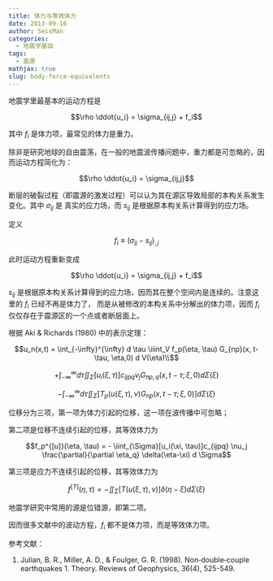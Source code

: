 ```yaml
---
title: 体力与等效体力
date: 2013-09-16
author: SeisMan
categories:
  - 地震学基础
tags:
  - 震源
mathjax: true
slug: body-force-equivalents
---
```


地震学里最基本的运动方程是

$$\rho \ddot{u_i} = \sigma_{ij,j} + f_i$$

其中 $f_i$ 是体力项，最常见的体力是重力。

除非是研究地球的自由震荡，在一般的地震波传播问题中，重力都是可忽略的，因而运动方程简化为：

$$\rho \ddot{u_i} = \sigma_{ij,j}$$

<!--more-->

断层的破裂过程（即震源的激发过程）可以认为其在源区导致局部的本构关系发生变化。其中 $\sigma_{ij}$ 是
真实的应力场，而 $s_{ij}$ 是根据原本构关系计算得到的应力场。

定义

$$f_i \equiv (\sigma_{ij}-s_{ij})_{,j}$$

此时运动方程重新变成

$$\rho \ddot{u_i} = \sigma_{ij,j} + f_i$$

$s_{ij}$ 是根据原本构关系计算得到的应力场，因而其在整个空间内是连续的。注意这里的 $f_i$ 已经不再是体力了，
而是从被修改的本构关系中分解出的体力项，因而 $f_i$ 仅仅存在于震源区的一个点或者断层面上。

根据 Aki & Richards (1980) 中的表示定理：

$$u_n(x,t) = \int_{-\infty}^{\infty} d \tau \iiint_V f_p(\eta, \tau) G_{np}(x, t-\tau, \eta,0) d V(\eta)\\$$

$$+ \int_{-\infty}^{\infty} d \tau \iint_{\Sigma} \left[u_i(\xi, \tau) \right] c_{ijpq} \nu_j G_{np,q}(x, t-\tau; \xi,0) d \Sigma(\xi)$$

$$- \int_{-\infty}^{\infty} d \tau \iint_{\Sigma} \left[T_p(u(\xi, \tau), \nu) G_{np}(x, t-\tau; \xi,0) \right] d \Sigma(\xi)$$

位移分为三项，第一项为体力引起的位移，这一项在波传播中可忽略；

第二项是位移不连续引起的位移，其等效体力为

$$f_p^{[u]}(\eta, \tau) = - \iint_{\Sigma}[u_i(\xi, \tau)]c_{ijpq} \nu_j \frac{\partial}{\partial \eta_q} \delta(\eta-\xi) d \Sigma$$

第三项是应力不连续引起的位移，其等效体力为

$$f^{[T]}(\eta, \tau) = - \iint_{\Sigma}[T(u(\xi,\tau),\nu)] \delta(\eta-\xi) d \Sigma(\xi)$$

地震学研究中常用的源是位错源，即第二项。

因而很多文献中的波动方程，$f_i$ 都不是体力项，而是等效体力项。

参考文献：

1.  Julian, B. R., Miller, A. D., & Foulger, G. R. (1998).
    Non‐double‐couple earthquakes 1. Theory. Reviews of Geophysics,
    36(4), 525-549.
